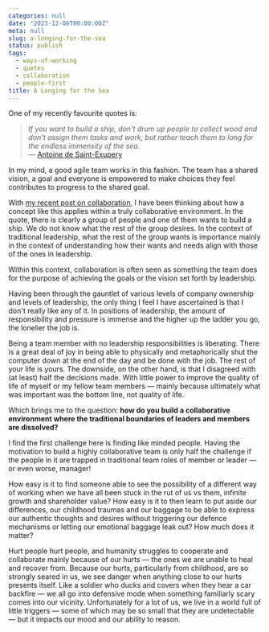 ```yaml
---
categories: null
date: "2023-12-06T00:00:00Z"
meta: null
slug: a-longing-for-the-sea
status: publish
tags:
  - ways-of-working
  - quotes
  - collaboration
  - people-first
title: A Longing for the Sea
---
```


One of my recently favourite quotes is:

> _If you want to build a ship, don't drum up people to collect wood and don't
> assign them tasks and work, but rather teach them to long for the endless
> immensity of the sea._  
> — [Antoine de Saint-Exupery](https://www.brainyquote.com/authors/antoine-de-saint-exupery-quotes)

In my mind, a good agile team works in this fashion. The team has a shared
vision, a goal and everyone is empowered to make choices they feel contributes
to progress to the shared goal.

With [my recent post on collaboration](2023/11/21/muster/), I have been thinking
about how a concept like this applies within a truly collaborative environment.
In the quote, there is clearly a group of people and one of them wants to build
a ship. We do not know what the rest of the group desires. In the context of
traditional leadership, what the rest of the group wants is importance mainly in
the context of understanding how their wants and needs align with those of the
ones in leadership.

<!--more-->

Within this context, collaboration is often seen as something the team does for
the purpose of achieving the goals or the vision set forth by leadership.

Having been through the gauntlet of various levels of company ownership and
levels of leadership, the only thing I feel I have ascertained is that I don't
really like any of it. In positions of leadership, the amount of responsibility
and pressure is immense and the higher up the ladder you go, the lonelier the
job is.

Being a team member with no leadership responsibilities is liberating. There is
a great deal of joy in being able to physically and metaphorically shut the
computer down at the end of the day and be done with the job. The rest of your
life is yours. The downside, on the other hand, is that I disagreed with (at
least) half the decisions made. With little power to improve the quality of life
of myself or my fellow team members — mainly because ultimately what was
important was the bottom line, not quality of life.

Which brings me to the question: **how do you build a collaborative environment
where the traditional boundaries of leaders and members are dissolved?**

I find the first challenge here is finding like minded people. Having the
motivation to build a highly collaborative team is only half the challenge if
the people in it are trapped in traditional team roles of member or leader — or
even worse, manager!

How easy is it to find someone able to see the possibility of a different way of
working when we have all been stuck in the rut of us vs them, infinite growth
and shareholder value? How easy is it to then learn to put aside our
differences, our childhood traumas and our baggage to be able to express our
authentic thoughts and desires without triggering our defence mechanisms or
letting our emotional baggage leak out? How much does it matter?

Hurt people hurt people, and humanity struggles to cooperate and collaborate
mainly because of our hurts — the ones we are unable to heal and recover from.
Because our hurts, particularly from childhood, are so strongly seared in us, we
see danger when anything close to our hurts presents itself. Like a soldier who
ducks and covers when they hear a car backfire — we all go into defensive mode
when something familiarly scary comes into our vicinity. Unfortunately for a lot
of us, we live in a world full of little triggers — some of which may be so
small that they are undetectable — but it impacts our mood and our ability to
reason.
